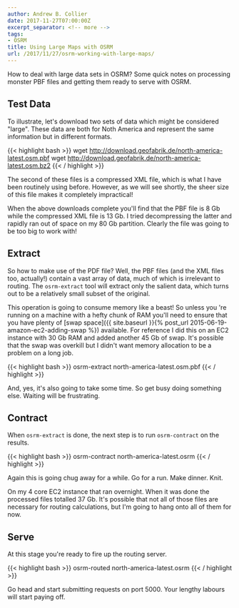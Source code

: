 ```yaml
---
author: Andrew B. Collier
date: 2017-11-27T07:00:00Z
excerpt_separator: <!-- more -->
tags:
- OSRM
title: Using Large Maps with OSRM
url: /2017/11/27/osrm-working-with-large-maps/
---
```


How to deal with large data sets in OSRM? Some quick notes on processing monster PBF files and getting them ready to serve with OSRM.

<!--more-->

## Test Data

To illustrate, let's download two sets of data which might be considered "large". These data are both for Noth America and represent the same information but in different formats.

{{< highlight bash >}}
wget http://download.geofabrik.de/north-america-latest.osm.pbf
wget http://download.geofabrik.de/north-america-latest.osm.bz2
{{< / highlight >}}

The second of these files is a compressed XML file, which is what I have been routinely using before. However, as we will see shortly, the sheer size of this file makes it completely impractical!

When the above downloads complete you'll find that the PBF file is 8 Gb while the compressed XML file is 13 Gb. I tried decompressing the latter and rapidly ran out of space on my 80 Gb partition. Clearly the file was going to be too big to work with!

## Extract

So how to make use of the PDF file? Well, the PBF files (and the XML files too, actually!) contain a vast array of data, much of which is irrelevant to routing. The `osrm-extract` tool will extract only the salient data, which turns out to be a relatively small subset of the original.

This operation is going to consume memory like a beast! So unless you 're running on a machine with a hefty chunk of RAM you'll need to ensure that you have plenty of [swap space]({{ site.baseurl }}{% post_url 2015-06-19-amazon-ec2-adding-swap %}) available. For reference I did this on an EC2 instance with 30 Gb RAM and added another 45 Gb of swap. It's possible that the swap was overkill but I didn't want memory allocation to be a problem on a long job.

{{< highlight bash >}}
osrm-extract north-america-latest.osm.pbf
{{< / highlight >}}

And, yes, it's also going to take some time. So get busy doing something else. Waiting will be frustrating.

## Contract

When `osrm-extract` is done, the next step is to run `osrm-contract` on the results.

{{< highlight bash >}}
osrm-contract north-america-latest.osrm
{{< / highlight >}}

Again this is going chug away for a while. Go for a run. Make dinner. Knit.

On my 4 core EC2 instance that ran overnight. When it was done the processed files totalled 37 Gb. It's possible that not all of those files are necessary for routing calculations, but I'm going to hang onto all of them for now.

## Serve

At this stage you're ready to fire up the routing server.

{{< highlight bash >}}
osrm-routed north-america-latest.osrm
{{< / highlight >}}

Go head and start submitting requests on port 5000. Your lengthy labours will start paying off.